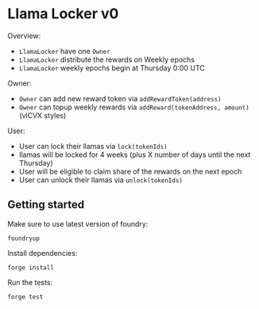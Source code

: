 # Llama Locker v0

Overview:

- `LlamaLocker` have one `Owner`
- `LlamaLocker` distribute the rewards on Weekly epochs
- `LlamaLocker` weekly epochs begin at Thursday 0:00 UTC

Owner:

- `Owner` can add new reward token via `addRewardToken(address)`
- `Owner` can topup weekly rewards via `addReward(tokenAddress, amount)` (vlCVX
  styles)

User:

- User can lock their llamas via `lock(tokenIds)`
- llamas will be locked for 4 weeks (plus X number of days until the next
  Thursday)
- User will be eligible to claim share of the rewards on the next epoch
- User can unlock their llamas via `unlock(tokenIds)`

## Getting started

Make sure to use latest version of foundry:

```shell
foundryup
```

Install dependencies:

```shell
forge install
```

Run the tests:

```shell
forge test
```
